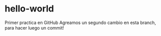 # hello-world
Primer practica en GitHub
Agreamos un segundo cambio en esta branch, para hacer luego un commit!
